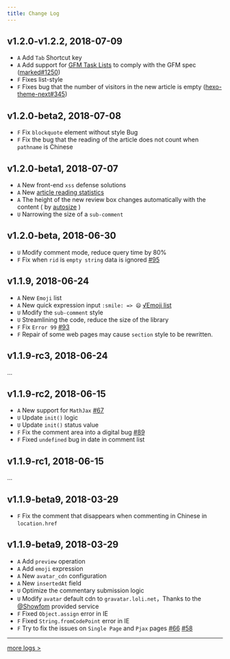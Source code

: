 ```yaml
---
title: Change Log
---
```


## v1.2.0-v1.2.2, 2018-07-09

- `A` Add `Tab` Shortcut key
- `A` Add support for [GFM Task Lists](https://github.github.com/gfm/#task-list-items-extension-) to comply with the GFM spec ([marked#1250](https://github.com/markedjs/marked/pull/1250))
- `F` Fixes list-style
- `F` Fixes bug that the number of visitors in the new article is empty ([hexo-theme-next#345](https://github.com/theme-next/hexo-theme-next/pull/345#issuecomment-403285823))

## v1.2.0-beta2, 2018-07-08

- `F` Fix `blockquote` element without style Bug
- `F` Fix the bug that the reading of the article does not count when `pathname` is Chinese

## v1.2.0-beta1, 2018-07-07

- `A` New front-end `xss` defense solutions
- `A` New [article reading statistics](/en/visitor.html) 
- `A` The height of the new review box changes automatically with the content ( by [autosize](https://github.com/jackmoore/autosize) )
- `U` Narrowing the size of a `sub-comment`

## v1.2.0-beta, 2018-06-30

- `U` Modify comment mode, reduce query time by 80%
- `F` Fix when `rid` is `empty string` data is ignored [#95](https://github.com/xCss/Valine/issues/95)

## v1.1.9, 2018-06-24

- `A` New `Emoji` list
- `A` New quick expression input `:smile: => 😄`  [√Emoji list](https://github.com/xCss/Valine/blob/master/dist/plugins/emojis/light.json)
- `U` Modify the `sub-comment` style
- `U` Streamlining the code, reduce the size of the library
- `F` Fix `Error 99` [#93](https://github.com/xCss/Valine/issues/93) 
- `F` Repair of some web pages may cause `section` style to be rewritten.

## v1.1.9-rc3, 2018-06-24

...

## v1.1.9-rc2, 2018-06-15

- `A` New support for `MathJax` [#67](https://github.com/xCss/Valine/issues/67) 
- `U` Update `init()` logic
- `U` Update `init()` status value
- `F` Fix the comment area into a digital bug [#89](https://github.com/xCss/Valine/issues/89) 
- `F` Fixed `undefined` bug in date in comment list


## v1.1.9-rc1, 2018-06-15

...

## v1.1.9-beta9, 2018-03-29

- `F` Fix the comment that disappears when commenting in Chinese in `location.href`

## v1.1.9-beta9, 2018-03-29

- `A` Add `preview` operation
- `A` Add `emoji` expression
- `A` New `avatar_cdn` configuration
- `A` New `insertedAt` field
- `U` Optimize the commentary submission logic
- `U` Modify `avatar` default cdn to `gravatar.loli.net`，Thanks to the [@Showfom](https://github.com/Showfom) provided service
- `F` Fixed `Object.assign` error in IE
- `F` Fixed `String.fromCodePoint` error in IE
- `F` Try to fix the issues on `Single Page` and `Pjax` pages [#66](https://github.com/xCss/Valine/issues/66) [#58](https://github.com/xCss/Valine/issues/58) 

---------------

[more logs >](https://github.com/xCss/Valine/releases)